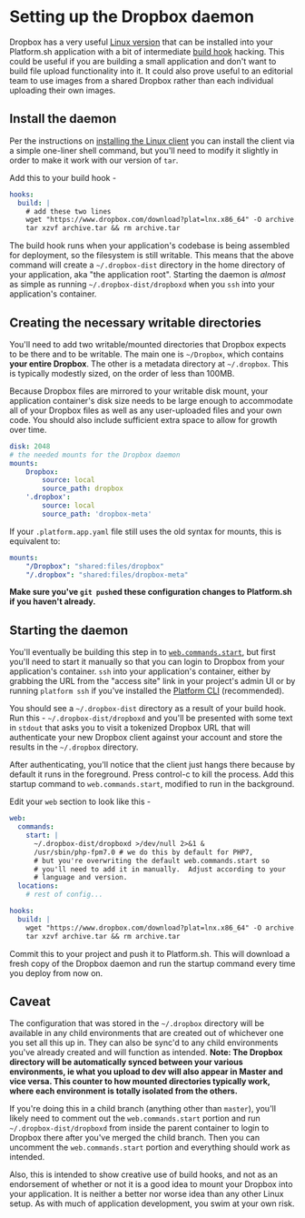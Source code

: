 # Setting up the Dropbox daemon

Dropbox has a very useful [Linux version](https://www.dropbox.com/install-linux) that can be installed into your Platform.sh application with a bit of intermediate [build hook](/configuration/app-containers.html#hooks) hacking.  This could be useful if you are building a small application and don't want to build file upload functionality into it.  It could also prove useful to an editorial team to use images from a shared Dropbox rather than each individual uploading their own images.  

## Install the daemon

Per the instructions on [installing the Linux client](https://www.dropbox.com/install-linux) you can install the client via a simple one-liner shell command, but you'll need to modify it slightly in order to make it work with our version of `tar`.

Add this to your build hook -

```yaml
hooks:
  build: |
    # add these two lines
    wget "https://www.dropbox.com/download?plat=lnx.x86_64" -O archive.tar
    tar xzvf archive.tar && rm archive.tar
```

The build hook runs when your application's codebase is being assembled for deployment, so the filesystem is still writable.  This means that the above command will create a `~/.dropbox-dist` directory in the home directory of your application, aka "the application root".  Starting the daemon is _almost_ as simple as running `~/.dropbox-dist/dropboxd` when you `ssh` into your application's container.

## Creating the necessary writable directories

You'll need to add two writable/mounted directories that Dropbox expects to be there and to be writable.  The main one is `~/Dropbox`, which contains **your entire Dropbox**.  The other is a metadata directory at `~/.dropbox`.  This is typically modestly sized, on the order of less than 100MB.  

Because Dropbox files are mirrored to your writable disk mount, your application container's disk size needs to be large enough to accommodate all of your Dropbox files as well as any user-uploaded files and your own code. You should also include sufficient extra space to allow for growth over time.

```yaml
disk: 2048
# the needed mounts for the Dropbox daemon
mounts:
    Dropbox:
        source: local
        source_path: dropbox
    '.dropbox':
        source: local
        source_path: 'dropbox-meta'
```

If your `.platform.app.yaml` file still uses the old syntax for mounts, this is equivalent to:

```yaml
mounts:
    "/Dropbox": "shared:files/dropbox"
    "/.dropbox": "shared:files/dropbox-meta"
```

**Make sure you've `git push`ed these configuration changes to Platform.sh if you haven't already.**

## Starting the daemon

You'll eventually be building this step in to [`web.commands.start`](/configuration/app-containers.html#commands), but first you'll need to start it manually so that you can login to Dropbox from your application's container.  `ssh` into your application's container, either by grabbing the URL from the "access site" link in your project's admin UI or by running `platform ssh` if you've installed the [Platform CLI](/gettingstarted/cli.md) (recommended).

You should see a `~/.dropbox-dist` directory as a result of your build hook.  Run this - `~/.dropbox-dist/dropboxd` and you'll be presented with some text in `stdout` that asks you to visit a tokenized Dropbox URL that will authenticate your new Dropbox client against your account and store the results in the `~/.dropbox` directory.

After authenticating, you'll notice that the client just hangs there because by default it runs in the foreground.  Press control-c to kill the process.  Add this startup command to `web.commands.start`, modified to run in the background.

Edit your `web` section to look like this -

```yaml
web:
  commands:
    start: |
      ~/.dropbox-dist/dropboxd >/dev/null 2>&1 &
      /usr/sbin/php-fpm7.0 # we do this by default for PHP7,
      # but you're overwriting the default web.commands.start so
      # you'll need to add it in manually.  Adjust according to your 
      # language and version.
  locations:
    # rest of config...

hooks:
  build: |
    wget "https://www.dropbox.com/download?plat=lnx.x86_64" -O archive.tar
    tar xzvf archive.tar && rm archive.tar
```

Commit this to your project and push it to Platform.sh.  This will download a fresh copy of the Dropbox daemon and run the startup command every time you deploy from now on.

## Caveat

The configuration that was stored in the `~/.dropbox` directory will be available in any child environments that are created out of whichever one you set all this up in.  They can also be sync'd to any child environments you've already created and will function as intended.  **Note: The Dropbox directory will be automatically synced between your various environments, ie what you upload to dev will also appear in Master and vice versa.  This counter to how mounted directories typically work, where each environment is totally isolated from the others.**

If you're doing this in a child branch (anything other than `master`), you'll likely need to comment out the `web.commands.start` portion and run `~/.dropbox-dist/dropboxd` from inside the parent container to login to Dropbox there after you've merged the child branch.  Then you can uncomment the `web.commands.start` portion and everything should work as intended.

Also, this is intended to show creative use of build hooks, and not as an endorsement of whether or not it is a good idea to mount your Dropbox into your application.  It is neither a better nor worse idea than any other Linux setup.  As with much of application development, you swim at your own risk.
